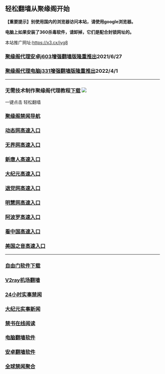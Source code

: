 ## 轻松翻墙从聚缘阁开始

**【重要提示】别使用国内的浏览器访问本站，请使用google浏览器。**

**电脑上如果安装了360杀毒软件，请卸掉，它们是配合封锁网址的。**

本站推广网址:https://x3.cx/jyg8

### [聚缘阁代理安卓j603增强翻墙版隆重推出](https://gitlab.com/juyuange/2/-/raw/master/j603.apk)2021/6/27

### [聚缘阁代理电脑j331增强翻墙版隆重推出](https://gitlab.com/j25414/jyg/-/raw/master/j331.apk)2022/4/1

***



### 无需技术制作聚缘阁代理教程[下载](https://gitlab.com/j25414/jyg/-/raw/master/jygdl.rar)  ![](http://daohang.juyuange.eu.org/j2.gif)

一键点击 轻松翻墙

### [聚缘阁禁闻导航](http://36.aqoo5.cf/25588/j20e)

### [动态网高速入口](http://36.aqoo5.cf/41774/u44774p)

### [无界网高速入口](http://36.aqoo5.cf/41774/u12t)

### [新唐人高速入口](http://36.aqoo5.cf/41774/t5t)

### [大纪元高速入口](http://36.aqoo5.cf/41774/g7t)

### [退党网高速入口](http://36.aqoo5.cf/41774/d8g)

### [明慧网高速入口](http://36.aqoo5.cf/41774/e3g)

### [阿波罗高速入口](http://36.aqoo5.cf/41774/e13a)

### [看中国高速入口](http://36.aqoo5.cf/41774/e11n)

### [美国之音高速入口](http://36.aqoo5.cf/41774/e18m)


***






### [自由门软件下载](https://git.io/skyfree)

### [V2ray机场翻墙](https://github.com/bannedbook/fanqiang/wiki/V2ray%E6%9C%BA%E5%9C%BA)

### [24小时实事禁闻](https://github.com/fyvn2199/djy/blob/master/gb/n24hr.md?dfh#1)

### [大纪元实事新闻](https://github.com/fyvn2199/djy/blob/master/gb/nsc413.md?dfh#1)

### [禁书在线阅读](https://github.com/txyzum203/djy/blob/master/gb/9p.md?flntdtv#1)

### [电脑翻墙软件](https://github.com/Alvin9999/new-pac/wiki)

### [安卓翻墙软件](https://git.io/afq)

### [全球禁闻聚合](https://github.com/gfw-breaker/banned-news1/blob/master/README.md)












